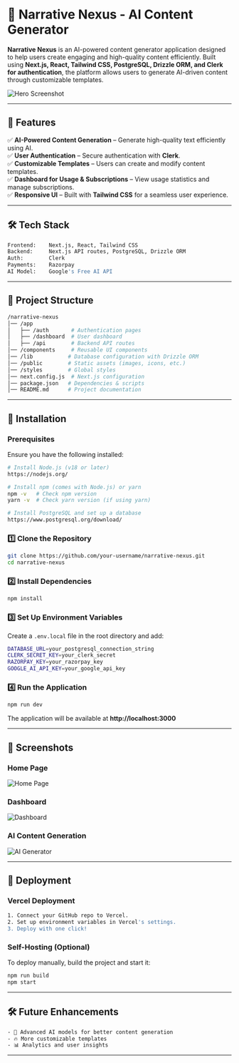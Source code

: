 # 📌 Narrative Nexus - AI Content Generator  

**Narrative Nexus** is an AI-powered content generator application designed to help users create engaging and high-quality content efficiently. Built using **Next.js, React, Tailwind CSS, PostgreSQL, Drizzle ORM, and Clerk for authentication**, the platform allows users to generate AI-driven content through customizable templates.  

![Hero Screenshot](screenshots/hero-image.png)  

---

## 🚀 Features  

✅ **AI-Powered Content Generation** – Generate high-quality text efficiently using AI.  
✅ **User Authentication** – Secure authentication with **Clerk**.  
✅ **Customizable Templates** – Users can create and modify content templates.  
✅ **Dashboard for Usage & Subscriptions** – View usage statistics and manage subscriptions.  
✅ **Responsive UI** – Built with **Tailwind CSS** for a seamless user experience.  

---

## 🛠 Tech Stack  

```bash
Frontend:    Next.js, React, Tailwind CSS  
Backend:     Next.js API routes, PostgreSQL, Drizzle ORM  
Auth:        Clerk  
Payments:    Razorpay  
AI Model:    Google's Free AI API  
```

---

## 📂 Project Structure  

```bash
/narrative-nexus
│── /app
│   ├── /auth       # Authentication pages
│   ├── /dashboard  # User dashboard
│   ├── /api        # Backend API routes
│── /components     # Reusable UI components
│── /lib           # Database configuration with Drizzle ORM
│── /public        # Static assets (images, icons, etc.)
│── /styles        # Global styles
│── next.config.js  # Next.js configuration
│── package.json   # Dependencies & scripts
│── README.md      # Project documentation
```

---

## 🔧 Installation  

### **Prerequisites**  
Ensure you have the following installed:  

```sh
# Install Node.js (v18 or later)
https://nodejs.org/

# Install npm (comes with Node.js) or yarn
npm -v   # Check npm version
yarn -v  # Check yarn version (if using yarn)

# Install PostgreSQL and set up a database
https://www.postgresql.org/download/
```

### **1️⃣ Clone the Repository**  
```sh
git clone https://github.com/your-username/narrative-nexus.git
cd narrative-nexus
```

### **2️⃣ Install Dependencies**  
```sh
npm install
```

### **3️⃣ Set Up Environment Variables**  
Create a `.env.local` file in the root directory and add:  

```sh
DATABASE_URL=your_postgresql_connection_string
CLERK_SECRET_KEY=your_clerk_secret
RAZORPAY_KEY=your_razorpay_key
GOOGLE_AI_API_KEY=your_google_api_key
```

### **4️⃣ Run the Application**  
```sh
npm run dev
```
The application will be available at **http://localhost:3000**  

---

## 📸 Screenshots  

### **Home Page**
![Home Page](screenshots/homepage.png)  

### **Dashboard**
![Dashboard](screenshots/dashboard.png)  

### **AI Content Generation**
![AI Generator](screenshots/generator.png)  

---

## 🚀 Deployment  

### **Vercel Deployment**  
```bash
1. Connect your GitHub repo to Vercel.  
2. Set up environment variables in Vercel's settings.  
3. Deploy with one click!  
```

### **Self-Hosting (Optional)**  
To deploy manually, build the project and start it:  
```sh
npm run build
npm start
```

---

## 🛠 Future Enhancements  

```bash
- 🌟 Advanced AI models for better content generation  
- 🔥 More customizable templates  
- 📊 Analytics and user insights  
```

---

